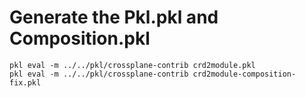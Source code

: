 # Generate the Pkl.pkl and Composition.pkl

```shell
pkl eval -m ../../pkl/crossplane-contrib crd2module.pkl
pkl eval -m ../../pkl/crossplane-contrib crd2module-composition-fix.pkl
```
